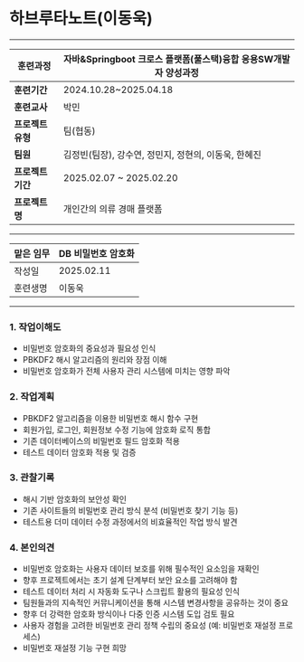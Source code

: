 
# 하브루타노트(이동욱)

---

| **훈련과정** | 자바&Springboot 크로스 플랫폼(풀스택)융합 응용SW개발자 양성과정 |
| --- | --- |
| **훈련기간** | 2024.10.28~2025.04.18 |
| **훈련교사** | 박민 |
| **프로젝트 유형** | 팀(협동) |
| **팀원** | 김정빈(팀장), 강수연, 정민지, 정현의, 이동욱, 한혜진 |
| **프로젝트 기간** | 2025.02.07 ~ 2025.02.20 |
| **프로젝트명** | 개인간의 의류 경매 플랫폼 |

---

| 맡은 임무 | DB 비밀번호 암호화 |
| ----- | ----------- |
| 작성일   | 2025.02.11  |
| 훈련생명  | 이동욱         |

---
### 1. 작업이해도

- 비밀번호 암호화의 중요성과 필요성 인식
- PBKDF2 해시 알고리즘의 원리와 장점 이해
- 비밀번호 암호화가 전체 사용자 관리 시스템에 미치는 영향 파악

### 2. 작업계획

- PBKDF2 알고리즘을 이용한 비밀번호 해시 함수 구현
- 회원가입, 로그인, 회원정보 수정 기능에 암호화 로직 통합
- 기존 데이터베이스의 비밀번호 필드 암호화 적용
- 테스트 데이터 암호화 적용 및 검증

### 3. 관찰기록

- 해시 기반 암호화의 보안성 확인
- 기존 사이트들의 비밀번호 관리 방식 분석 (비밀번호 찾기 기능 등)
- 테스트용 더미 데이터 수정 과정에서의 비효율적인 작업 방식 발견
### 4. 본인의견

- 비밀번호 암호화는 사용자 데이터 보호를 위해 필수적인 요소임을 재확인
- 향후 프로젝트에서는 초기 설계 단계부터 보안 요소를 고려해야 함
- 테스트 데이터 처리 시 자동화 도구나 스크립트 활용의 필요성 인식
- 팀원들과의 지속적인 커뮤니케이션을 통해 시스템 변경사항을 공유하는 것이 중요
- 향후 더 강력한 암호화 방식이나 다중 인증 시스템 도입 검토 필요
- 사용자 경험을 고려한 비밀번호 관리 정책 수립의 중요성 (예: 비밀번호 재설정 프로세스)
- 비밀번호 재설정 기능 구현 희망
